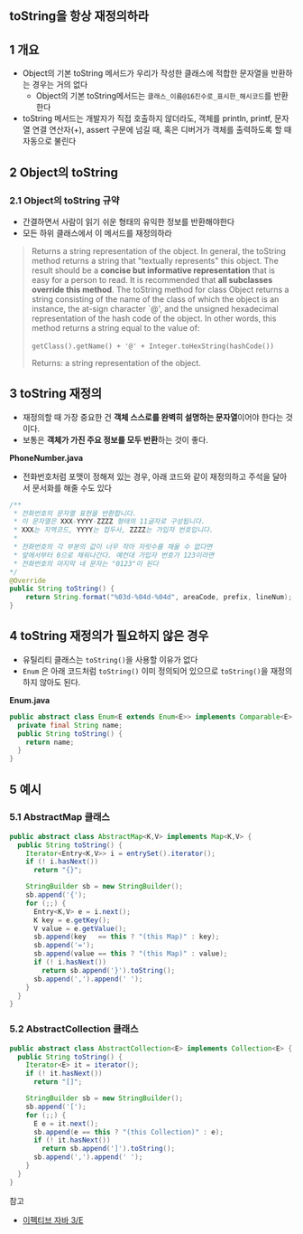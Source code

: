 ## toString을 항상 재정의하라



## 1 개요

* Object의 기본 toString 메서드가 우리가 작성한 클래스에 적합한 문자열을 반환하는 경우는 거의 없다
  * Object의 기본 toString메서드는 `클래스_이름@16진수로_표시한_해시코드`를 반환한다
*  toString 메서드는 개발자가 직접 호출하지 않더라도, 객체를 println, printf, 문자열 연결 연산자(+), assert 구문에 넘길 때, 혹은 디버거가 객체를 출력하도록 할 때 자동으로 불린다



## 2 Object의 toString



### 2.1 Object의 toString 규약

* 간결하면서 사람이 읽기 쉬운 형태의 유익한 정보를 반환해야한다
* 모든 하위 클래스에서 이 메서드를 재정의하라

> Returns a string representation of the object. In general, the toString method returns a string that "textually represents" this object. The result should be a **concise but informative representation** that is easy for a person to read. It is recommended that **all subclasses override this method**.
> The toString method for class Object returns a string consisting of the name of the class of which the object is an instance, the at-sign character `@', and the unsigned hexadecimal representation of the hash code of the object. In other words, this method returns a string equal to the value of:
>
> ​       `getClass().getName() + '@' + Integer.toHexString(hashCode())`
>
> Returns: a string representation of the object.



## 3 toString 재정의

* 재정의할 때 가장 중요한 건 **객체 스스로를 완벽히 설명하는 문자열**이어야 한다는 것이다.
* 보통은 **객체가 가진 주요 정보를 모두 반환**하는 것이 좋다.



**PhoneNumber.java**

* 전화번호처럼 포맷이 정해져 있는 경우, 아래 코드와 같이 재정의하고 주석을 달아서 문서화를 해줄 수도 있다

```java
/** 
 * 전화번호의 문자열 표현을 반환합니다.
 * 이 문자열은 XXX-YYYY-ZZZZ 형태의 11글자로 구성됩니다.
 * XXX는 지역코드, YYYY는 접두사, ZZZZ는 가입자 번호입니다.
 * 
 * 전화번호의 각 부분의 값이 너무 작아 자릿수를 채울 수 없다면
 * 앞에서부터 0으로 채워나간다. 예컨대 가입자 번호가 123이라면
 * 전화번호의 마지막 네 문자는 "0123"이 된다
*/
@Override
public String toString() {
    return String.format("%03d-%04d-%04d", areaCode, prefix, lineNum);
}
```



## 4 toString 재정의가 필요하지 않은 경우

* 유틸리티 클래스는 `toString()`을 사용할 이유가 없다
* `Enum` 은 아래 코드처럼 `toString()` 이미 정의되어 있으므로 `toString()`을 재정의하지 않아도 된다.



**Enum.java**

```java
public abstract class Enum<E extends Enum<E>> implements Comparable<E>, Serializable {
  private final String name;
  public String toString() {
    return name;
  }
}
```



## 5 예시



### 5.1 AbstractMap 클래스

```java
public abstract class AbstractMap<K,V> implements Map<K,V> {
  public String toString() {
    Iterator<Entry<K,V>> i = entrySet().iterator();
    if (! i.hasNext())
      return "{}";

    StringBuilder sb = new StringBuilder();
    sb.append('{');
    for (;;) {
      Entry<K,V> e = i.next();
      K key = e.getKey();
      V value = e.getValue();
      sb.append(key   == this ? "(this Map)" : key);
      sb.append('=');
      sb.append(value == this ? "(this Map)" : value);
      if (! i.hasNext())
        return sb.append('}').toString();
      sb.append(',').append(' ');
    }
  }
}
```



### 5.2 AbstractCollection 클래스

```java
public abstract class AbstractCollection<E> implements Collection<E> {
  public String toString() {
    Iterator<E> it = iterator();
    if (! it.hasNext())
      return "[]";

    StringBuilder sb = new StringBuilder();
    sb.append('[');
    for (;;) {
      E e = it.next();
      sb.append(e == this ? "(this Collection)" : e);
      if (! it.hasNext())
        return sb.append(']').toString();
      sb.append(',').append(' ');
    }
  }
}
```



참고

* [이펙티브 자바 3/E](http://www.kyobobook.co.kr/product/detailViewKor.laf?mallGb=KOR&ejkGb=KOR&barcode=9788966262281)